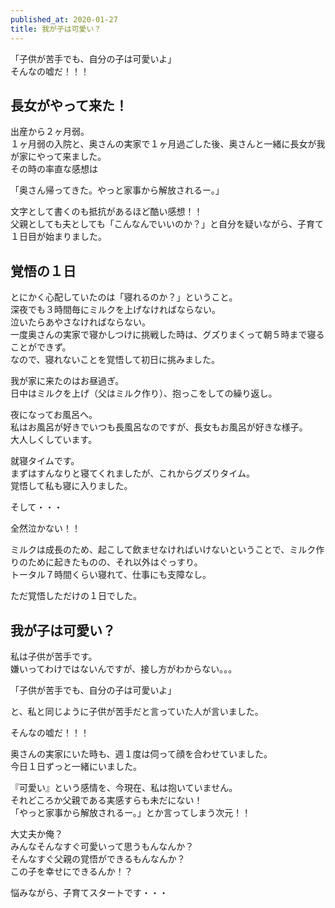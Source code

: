 ```yaml
---
published_at: 2020-01-27
title: 我が子は可愛い？
---
```


「子供が苦手でも、自分の子は可愛いよ」  
そんなの嘘だ！！！  

## 長女がやって来た！

出産から２ヶ月弱。  
１ヶ月弱の入院と、奥さんの実家で１ヶ月過ごした後、奥さんと一緒に長女が我が家にやって来ました。  
その時の率直な感想は  

「奥さん帰ってきた。やっと家事から解放されるー。」  

文字として書くのも抵抗があるほど酷い感想！！  
父親としても夫としても「こんなんでいいのか？」と自分を疑いながら、子育て１日目が始まりました。  

## 覚悟の１日

とにかく心配していたのは「寝れるのか？」ということ。  
深夜でも３時間毎にミルクを上げなければならない。  
泣いたらあやさなければならない。  
一度奥さんの実家で寝かしつけに挑戦した時は、グズりまくって朝５時まで寝ることができず。  
なので、寝れないことを覚悟して初日に挑みました。  

我が家に来たのはお昼過ぎ。  
日中はミルクを上げ（父はミルク作り）、抱っこをしての繰り返し。  

夜になってお風呂へ。  
私はお風呂が好きでいつも長風呂なのですが、長女もお風呂が好きな様子。  
大人しくしています。  

就寝タイムです。  
まずはすんなりと寝てくれましたが、これからグズりタイム。  
覚悟して私も寝に入りました。  

そして・・・

全然泣かない！！  

ミルクは成長のため、起こして飲ませなければいけないということで、ミルク作りのために起きたものの、それ以外はぐっすり。  
トータル７時間くらい寝れて、仕事にも支障なし。  

ただ覚悟しただけの１日でした。  

## 我が子は可愛い？

私は子供が苦手です。  
嫌いってわけではないんですが、接し方がわからない。。。  

「子供が苦手でも、自分の子は可愛いよ」  

と、私と同じように子供が苦手だと言っていた人が言いました。  

そんなの嘘だ！！！  

奥さんの実家にいた時も、週１度は伺って顔を合わせていました。  
今日１日ずっと一緒にいました。  

『可愛い』という感情を、今現在、私は抱いていません。  
それどころか父親である実感すらも未だにない！  
「やっと家事から解放されるー。」とか言ってしまう次元！！  

大丈夫か俺？  
みんなそんなすぐ可愛いって思うもんなんか？  
そんなすぐ父親の覚悟ができるもんなんか？  
この子を幸せにできるんか！？  

悩みながら、子育てスタートです・・・  
